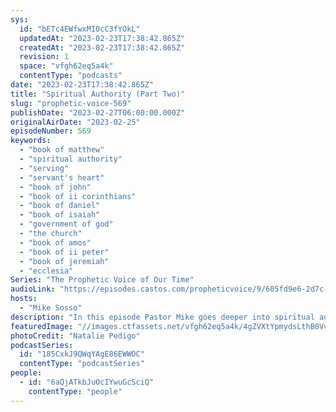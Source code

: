 ```yaml
---
sys:
  id: "bETc4EWfwxMI0cC3fYOkL"
  updatedAt: "2023-02-23T17:38:42.865Z"
  createdAt: "2023-02-23T17:38:42.865Z"
  revision: 1
  space: "vfgh62eq5a4k"
  contentType: "podcasts"
date: "2023-02-23T17:38:42.865Z"
title: "Spiritual Authority (Part Two)"
slug: "prophetic-voice-569"
publishDate: "2023-02-27T06:00:00.000Z"
originalAirDate: "2023-02-25"
episodeNumber: 569
keywords:
  - "book of matthew"
  - "spiritual authority"
  - "serving"
  - "servant's heart"
  - "book of john"
  - "book of ii corinthians"
  - "book of daniel"
  - "book of isaiah"
  - "government of god"
  - "the church"
  - "book of amos"
  - "book of ii peter"
  - "book of jeremiah"
  - "ecclesia"
Series: "The Prophetic Voice of Our Time"
audioLink: "https://episodes.castos.com/propheticvoice/9/605fd9e6-2d7c-4626-801b-8cc6bdfbc9c7/02-25-26-22-The-Prophetic-Voice-of-our-Time-mixdown-.mp3"
hosts:
  - "Mike Sosso"
description: "In this episode Pastor Mike goes deeper into spiritual authority. Specifically, he talks about the Body of Christ and the government of God. We must make sure our actions align with God's will; that He is truly the Lord over our life."
featuredImage: "//images.ctfassets.net/vfgh62eq5a4k/4gZVXtYpmydsLthB0Vv1R3/15383399034a1c8469e7f09f60b0bdd3/natalie-pedigo-wJK9eTiEZHY-unsplash__1_.jpg"
photoCredit: "Natalie Pedigo"
podcastSeries:
  id: "185CxkJ9QWqYAgE86EWWOC"
  contentType: "podcastSeries"
people:
  - id: "6aQjATkbJuOcIYwuGcSciQ"
    contentType: "people"
---
```

